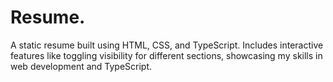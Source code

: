 # Resume.
A static resume built using HTML, CSS, and TypeScript. Includes interactive features like toggling visibility for different sections, showcasing my skills in web development and TypeScript.
